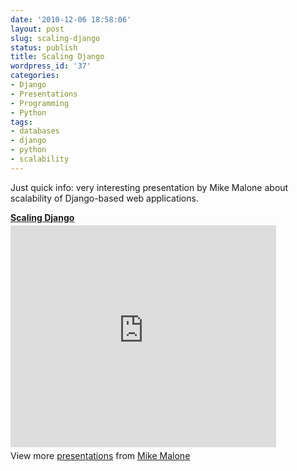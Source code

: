 ```yaml
---
date: '2010-12-06 18:58:06'
layout: post
slug: scaling-django
status: publish
title: Scaling Django
wordpress_id: '37'
categories:
- Django
- Presentations
- Programming
- Python
tags:
- databases
- django
- python
- scalability
---
```


Just quick info: very interesting presentation by Mike Malone about scalability of Django-based web applications.


<div style="width:425px" id="__ss_1393282"> <strong style="display:block;margin:12px 0 4px"><a href="http://www.slideshare.net/mmalone/scaling-django-1393282" title="Scaling Django" target="_blank">Scaling Django</a></strong> <iframe src="http://www.slideshare.net/slideshow/embed_code/1393282" width="425" height="355" frameborder="0" marginwidth="0" marginheight="0" scrolling="no"></iframe> <div style="padding:5px 0 12px"> View more <a href="http://www.slideshare.net/" target="_blank">presentations</a> from <a href="http://www.slideshare.net/mmalone" target="_blank">Mike Malone</a> </div> </div>
